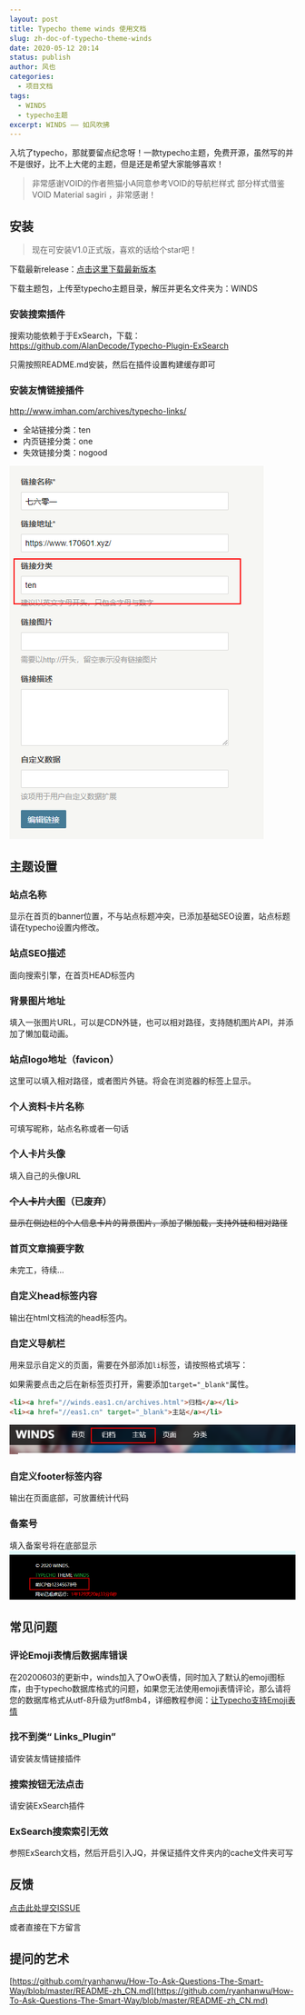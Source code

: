 ```yaml
---
layout: post
title: Typecho theme winds 使用文档 
slug: zh-doc-of-typecho-theme-winds
date: 2020-05-12 20:14
status: publish
author: 风也
categories: 
  - 项目文档
tags: 
  - WINDS
  - typecho主题
excerpt: WINDS —— 如风吹拂
---
```


入坑了typecho，那就要留点纪念呀！一款typecho主题，免费开源，虽然写的并不是很好，比不上大佬的主题，但是还是希望大家能够喜欢！

> 非常感谢VOID的作者熊猫小A同意参考VOID的导航栏样式
> 部分样式借鉴 VOID Material sagiri ，非常感谢！


## 安装
> 现在可安装V1.0正式版，喜欢的话给个star吧！

下载最新release：[点击这里下载最新版本](https://github.com/kaygb/typecho-theme-winds/releases)

下载主题包，上传至typecho主题目录，解压并更名文件夹为：WINDS

###  安装搜索插件

搜索功能依赖于于ExSearch，下载：https://github.com/AlanDecode/Typecho-Plugin-ExSearch

只需按照README.md安装，然后在插件设置构建缓存即可

### 安装友情链接插件

http://www.imhan.com/archives/typecho-links/

- 全站链接分类：ten
- 内页链接分类：one
- 失效链接分类：nogood

![](./images/20200630-1.png)


## 主题设置

### 站点名称

显示在首页的banner位置，不与站点标题冲突，已添加基础SEO设置，站点标题请在typecho设置内修改。

### 站点SEO描述

面向搜索引擎，在首页HEAD标签内

### 背景图片地址

填入一张图片URL，可以是CDN外链，也可以相对路径，支持随机图片API，并添加了懒加载动画。

### 站点logo地址（favicon）

这里可以填入相对路径，或者图片外链。将会在浏览器的标签上显示。

### 个人资料卡片名称

可填写昵称，站点名称或者一句话

### 个人卡片头像

填入自己的头像URL

### ~~个人卡片大图~~（已废弃）

~~显示在侧边栏的个人信息卡片的背景图片，添加了懒加载，支持外链和相对路径~~

### 首页文章摘要字数

未完工，待续...

### 自定义head标签内容

输出在html文档流的head标签内。

### 自定义导航栏

用来显示自定义的页面，需要在外部添加`li`标签，请按照格式填写：

如果需要点击之后在新标签页打开，需要添加` target="_blank" `属性。

~~~html
<li><a href="//winds.eas1.cn/archives.html">归档</a></li>
<li><a href="//eas1.cn" target="_blank">主站</a></li>
~~~

![](./images/Snipaste_2020-05-12_20-31-37.png)

### 自定义footer标签内容

输出在页面底部，可放置统计代码

### 备案号

填入备案号将在底部显示
![](./images/Snipaste_2020-05-12_20-33-16.png)

## 常见问题

### 评论Emoji表情后数据库错误

在20200603的更新中，winds加入了OwO表情，同时加入了默认的emoji图标库，由于typecho数据库格式的问题，如果您无法使用emoji表情评论，那么请将您的数据库格式从utf-8升级为utf8mb4，详细教程参阅：[让Typecho支持Emoji表情](https://wiki.eas1.cn/archives/20200604-typecho-emoji/)

### 找不到类“ Links_Plugin”

请安装友情链接插件

### 搜索按钮无法点击

请安装ExSearch插件

### ExSearch搜索索引无效

参照ExSearch文档，然后开启引入JQ，并保证插件文件夹内的cache文件夹可写

## 反馈

[点击此处提交ISSUE](https://github.com/kaygb/typecho-theme-winds/issues)

或者直接在下方留言

## 提问的艺术

[https://github.com/ryanhanwu/How-To-Ask-Questions-The-Smart-Way/blob/master/README-zh_CN.md](https://github.com/ryanhanwu/How-To-Ask-Questions-The-Smart-Way/blob/master/README-zh_CN.md)